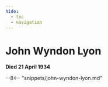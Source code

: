 ```yaml
---
hide:
  - toc
  - navigation 
---
```


# John Wyndon Lyon

**Died 21 April 1934**

--8<-- "snippets/john-wyndon-lyon.md"
